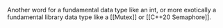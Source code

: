 Another word for a fundamental data type like an int, or more exotically a fundamental library data type like a [[Mutex]] or [[C++20 Semaphore]].